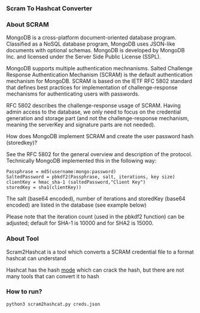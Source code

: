 <h3> Scram To Hashcat Converter </h3>

### About SCRAM

MongoDB is a cross-platform document-oriented database program. Classified as a NoSQL database program, MongoDB uses JSON-like documents with optional schemas. MongoDB is developed by MongoDB Inc. and licensed under the Server Side Public License (SSPL).

MongoDB supports multiple authentication mechnanisms. Salted Challenge Response Authentication Mechanism (SCRAM) is the default authentication mechanism for MongoDB. SCRAM is based on the IETF RFC 5802 standard that defines best practices for implementation of challenge-response mechanisms for authenticating users with passwords.

RFC 5802 describes the challenge-response usage of SCRAM. Having admin access to the database, we only need to focus on the credential generation and storage part (and not the challenge-response mechanism, meaning the serverKey and signature parts are not needed). 

How does MongoDB implement SCRAM and create the user password hash (storedkey)?

See the RFC 5802 for the general overview and description of the protocol. Technically MongoDB implemented this in the following way:

    Passphrase = md5(username:mongo:password)
    SaltedPassword = pbkdf2(Passphrase, salt, iterations, key size)
    clientKey = hmac_sha-1 (saltedPassword,"Client Key")
    storedKey = sha1(clientKey))

The salt (base64 encoded), number of iterations and storedKey (base64 encoded) are listed in the database (see example below)

Please note that the iteration count (used in the pbkdf2 function) can be adjusted; default for SHA-1 is 10000 and for SHA2 is 15000. 

### About Tool

Scram2Hashcat is a tool which converts a SCRAM credential file to a format hashcat can understand

Hashcat has the hash [mode](https://hashcat.net/wiki/doku.php?id=example_hashes) which can crack the hash, but there are not many tools that can convert it to hash

### How to run?

```
python3 scram2hashcat.py creds.json
```




























